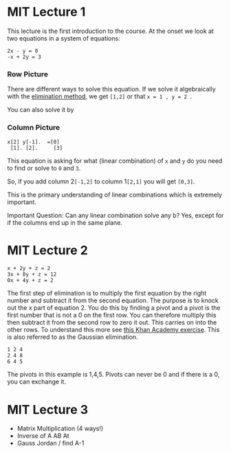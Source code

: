 # MIT Lecture 1

This lecture is the first introduction to the course. At the onset we look at two equations in a system of equations:

```
2x - y = 0
-x + 2y = 3

```
### Row Picture


There are different ways to solve this equation. If we solve it algebraically with the [elimination method](https://www.khanacademy.org/math/algebra/systems-of-linear-equations/modal/v/identifying-equivalent-systems-of-equations), we get ```[1,2]``` or that ```x = 1 , y = 2 ```.

You can also solve it by 


### Column Picture

```
x[2] y[-1].  =[0]
 [1]. [2].     [3]

```

This equation is asking for what (linear combination) of ```x``` and ```y``` do you need to find or solve to  ```0``` and ```3```.


So, if you add column 2```[-1,2]``` to column 1```[2,1]``` you will get ```[0,3]```. 

This is the primary understanding of linear combinations which is extremely important.

Important Question: Can any linear combination solve any b? Yes, except for if the columns end up in the same plane.




# MIT Lecture 2

```
x + 2y + z = 2
3x + 8y + z = 12
0x + 4y + z = 2
```


The first step of elimination is to multiply the first equation by the right number and subtract it from the second equation. The purpose is to knock out the x part of equation 2.  You do this by finding a pivot and a pivot is the first number that is not a 0 on the first row. You can therefore multiply this then subtract it from the second row to zero it out. This carries on into the other rows. To understand this more see [this Khan Academy exercise](https://www.khanacademy.org/math/precalculus/precalc-matrices/row-echelon-and-gaussian-elimination/v/matrices-reduced-row-echelon-form-2). This is also referred to as the Gaussian elimination.

```
1 2 4
2 4 8
6 4 5
```

The pivots in this example is 1,4,5. Pivots can never be 0 and if there is a 0, you can exchange it.


# MIT Lecture 3

- Matrix Multiplication (4 ways!)
- Inverse of A AB At
- Gauss Jordan / find A-1